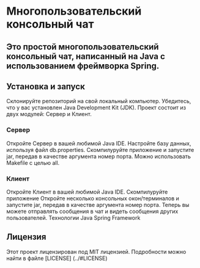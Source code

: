 # Многопользовательский консольный чат
## Это простой многопользовательский консольный чат, написанный на Java с использованием фреймворка Spring.

## Установка и запуск
Склонируйте репозиторий на свой локальный компьютер.
Убедитесь, что у вас установлен Java Development Kit (JDK).
Проект состоит из двух модулей: Сервер и Клиент.
### Сервер
Откройте Сервер в вашей любимой Java IDE.
Настройте базу данных, используя файл db.properties.
Скомпилуруйте приложение и запустите jar, передав в качестве аргумента номер порта.
Можно использовать Makefile с целью all.
### Клиент
Откройте Клиент в вашей любимой Java IDE.
Скомпилуруйте приложение
Откройте несколько консольных окон/терминалов и  запустите jar, передав в качестве аргумента номер порта.
Теперь вы можете отправлять сообщения в чат и видеть сообщения других пользователей.
Технологии
Java
Spring Framework


## Лицензия
Этот проект лицензирован под MIT лицензией. Подробности можно найти в файле [LICENSE] (../#LICENSE)